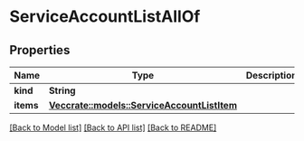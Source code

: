 # ServiceAccountListAllOf

## Properties

Name | Type | Description | Notes
------------ | ------------- | ------------- | -------------
**kind** | **String** |  | 
**items** | [**Vec<crate::models::ServiceAccountListItem>**](ServiceAccountListItem.md) |  | 

[[Back to Model list]](../README.md#documentation-for-models) [[Back to API list]](../README.md#documentation-for-api-endpoints) [[Back to README]](../README.md)


